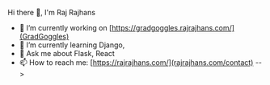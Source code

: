 Hi there 👋, I'm  Raj Rajhans

- 🔭 I’m currently working on [https://gradgoggles.rajrajhans.com/](GradGoggles)
- 🌱 I’m currently learning Django, 
- 💬 Ask me about Flask, React
- 📫 How to reach me: [https://rajrajhans.com/](rajrajhans.com/contact)
-->
